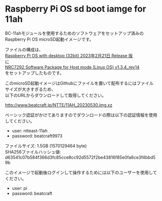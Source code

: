 # Raspberry Pi OS sd boot iamge for 11ah

BC-11ahモジュールを使用するためのソフトウェアをセットアップ済みの  
Raspberry Pi OS microSD起動イメージです。  

ファイルの構成は、  
[Raspberry Pi OS with desktop (32bit) 2023年2月21日 Release 版](https://downloads.raspberrypi.org/raspios_armhf/images/raspios_armhf-2023-02-22/2023-02-21-raspios-bullseye-armhf.img.xz)  
に  
[NRC7292 Software Package for Host mode (Linux OS) v1.3.4_rev14](https://github.com/newracom/nrc7292_sw_pkg/tree/v1.3.4_rev14)  
をセットアップしたものです。


このmicroSD起動イメージはGithubにファイルを置いて配布するにはファイルサイズが大きすぎるため、  
以下のURLからダウンロードして取得してください。  

http://www.beatcraft.jp/NTTE/11AH_20230530.img.xz  

ベーシック認証がかけてありますのでダウンロードの際は以下の認証情報を使用してください。  
* user: ntteast-11ah
* password: beatcraft9973

ファイルサイズ: 1.5GB (1570129464 byte)  
SHA256ファイルハッシュ値: d63541c07b584f366d3fc85cce8cc92d5572f2be43816f85e0fa6ce3f4bbd59b  


このイメージで起動後ログインして操作するためには以下のユーザーを使用してください。  
* user: pi
* password: beatcraft


